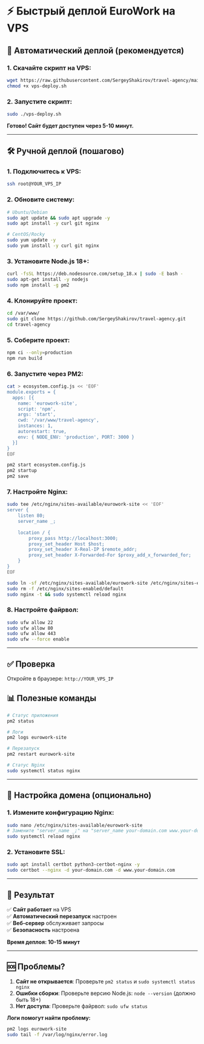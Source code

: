 # ⚡ Быстрый деплой EuroWork на VPS

## 🚀 Автоматический деплой (рекомендуется)

### 1. Скачайте скрипт на VPS:
```bash
wget https://raw.githubusercontent.com/SergeyShakirov/travel-agency/main/vps-deploy.sh
chmod +x vps-deploy.sh
```

### 2. Запустите скрипт:
```bash
sudo ./vps-deploy.sh
```

**Готово! Сайт будет доступен через 5-10 минут.**

---

## 🛠️ Ручной деплой (пошагово)

### 1. Подключитесь к VPS:
```bash
ssh root@YOUR_VPS_IP
```

### 2. Обновите систему:
```bash
# Ubuntu/Debian
sudo apt update && sudo apt upgrade -y
sudo apt install -y curl git nginx

# CentOS/Rocky
sudo yum update -y
sudo yum install -y curl git nginx
```

### 3. Установите Node.js 18+:
```bash
curl -fsSL https://deb.nodesource.com/setup_18.x | sudo -E bash -
sudo apt-get install -y nodejs
sudo npm install -g pm2
```

### 4. Клонируйте проект:
```bash
cd /var/www/
sudo git clone https://github.com/SergeyShakirov/travel-agency.git
cd travel-agency
```

### 5. Соберите проект:
```bash
npm ci --only=production
npm run build
```

### 6. Запустите через PM2:
```bash
cat > ecosystem.config.js << 'EOF'
module.exports = {
  apps: [{
    name: 'eurowork-site',
    script: 'npm',
    args: 'start',
    cwd: '/var/www/travel-agency',
    instances: 1,
    autorestart: true,
    env: { NODE_ENV: 'production', PORT: 3000 }
  }]
}
EOF

pm2 start ecosystem.config.js
pm2 startup
pm2 save
```

### 7. Настройте Nginx:
```bash
sudo tee /etc/nginx/sites-available/eurowork-site << 'EOF'
server {
    listen 80;
    server_name _;
    
    location / {
        proxy_pass http://localhost:3000;
        proxy_set_header Host $host;
        proxy_set_header X-Real-IP $remote_addr;
        proxy_set_header X-Forwarded-For $proxy_add_x_forwarded_for;
    }
}
EOF

sudo ln -sf /etc/nginx/sites-available/eurowork-site /etc/nginx/sites-enabled/
sudo rm -f /etc/nginx/sites-enabled/default
sudo nginx -t && sudo systemctl reload nginx
```

### 8. Настройте файрвол:
```bash
sudo ufw allow 22
sudo ufw allow 80
sudo ufw allow 443
sudo ufw --force enable
```

---

## ✅ Проверка

Откройте в браузере: `http://YOUR_VPS_IP`

## 📊 Полезные команды

```bash
# Статус приложения
pm2 status

# Логи
pm2 logs eurowork-site

# Перезапуск
pm2 restart eurowork-site

# Статус Nginx
sudo systemctl status nginx
```

---

## 🔧 Настройка домена (опционально)

### 1. Измените конфигурацию Nginx:
```bash
sudo nano /etc/nginx/sites-available/eurowork-site
# Замените "server_name _;" на "server_name your-domain.com www.your-domain.com;"
sudo systemctl reload nginx
```

### 2. Установите SSL:
```bash
sudo apt install certbot python3-certbot-nginx -y
sudo certbot --nginx -d your-domain.com -d www.your-domain.com
```

---

## 🎯 Результат

✅ **Сайт работает** на VPS  
✅ **Автоматический перезапуск** настроен  
✅ **Веб-сервер** обслуживает запросы  
✅ **Безопасность** настроена  

**Время деплоя: 10-15 минут**

---

## 🆘 Проблемы?

1. **Сайт не открывается**: Проверьте `pm2 status` и `sudo systemctl status nginx`
2. **Ошибки сборки**: Проверьте версию Node.js: `node --version` (должно быть 18+)
3. **Нет доступа**: Проверьте файрвол: `sudo ufw status`

**Логи помогут найти проблему:**
```bash
pm2 logs eurowork-site
sudo tail -f /var/log/nginx/error.log
```
